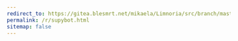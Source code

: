```yaml
---
redirect_to: https://gitea.blesmrt.net/mikaela/Limnoria/src/branch/master/Supybot.markdown
permalink: /r/supybot.html
sitemap: false
---
```

